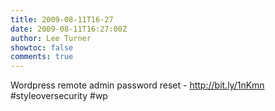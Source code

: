 ```yaml
---
title: 2009-08-11T16-27
date: 2009-08-11T16:27:00Z
author: Lee Turner
showtoc: false
comments: true
---
```


Wordpress remote admin password reset -  http://bit.ly/1nKmn
 #styleoversecurity #wp

